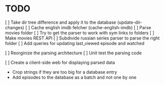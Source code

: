 # TODO

[ ] Take dir tree difference and apply it to the database (update-dir-changes)
[ ] Cache english imdb fetcher (cache-english-imdb)
[ ] Parse movies folder
[ ] Try to get the parser to work with sym links to folders
[ ] Make movies REST API
[ ] Subdivide russian series parser to parse the right folder 
[ ] Add queries for updating last_viewed episode and watched

[ ] Reorginize the parsing architecture
[ ] Unit test the parsing code

[ ] Create a client-side web for displaying parsed data

* Crop strings if they are too big for a database entry
* Add episodes to the database as a batch and not one by one